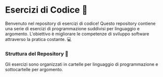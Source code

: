 # Esercizi di Codice 🚀

Benvenuto nel repository di esercizi di codice! Questo repository contiene una serie di esercizi di programmazione suddivisi per linguaggio e argomento. L'obiettivo è migliorare le competenze di sviluppo software attraverso la pratica costante. 💻

### Struttura del Repository 📂

Gli esercizi sono organizzati in cartelle per linguaggio di programmazione e sottocartelle per argomento. 

